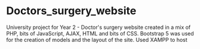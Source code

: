 # Doctors_surgery_website

University project for Year 2 - Doctor's surgery website created in a mix of PHP, bits of JavaScript, AJAX, HTML and bits of CSS.
Bootstrap 5 was used for the creation of models and the layout of the site. Used XAMPP to host
